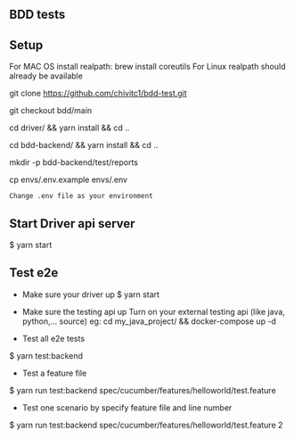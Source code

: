 BDD tests
--------------------
## Setup

For MAC OS install realpath: brew install coreutils
For Linux realpath should already be available

git clone https://github.com/chivitc1/bdd-test.git

git checkout bdd/main

cd driver/ && yarn install && cd ..

cd bdd-backend/ && yarn install && cd ..

mkdir -p bdd-backend/test/reports

cp envs/.env.example envs/.env

`Change .env file as your environment`

## Start Driver api server
$ yarn start

## Test e2e
- Make sure your driver up
$ yarn start

- Make sure the testing api up
Turn on your external testing api (like java, python,... source)
eg: cd my_java_project/ && docker-compose up -d

- Test all e2e tests

$ yarn test:backend

- Test a feature file

$ yarn run test:backend spec/cucumber/features/helloworld/test.feature

- Test one scenario by specify feature file and line number

$ yarn run test:backend spec/cucumber/features/helloworld/test.feature 2
